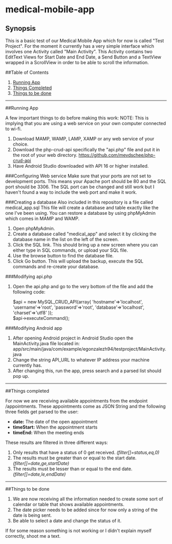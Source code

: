 # medical-mobile-app

## Synopsis

This is a basic test of our Medical Mobile App which for now is called "Test Project".
For the moment it currently has a very simple interface which involves one Activity called "Main Activity".
This Activity contains two EditText Views for Start Date and End Date, a Send Button and a TextView wrapped in a ScrollView in order to be able to scroll the information.

##Table of Contents
1. [Running App](#running-app)
2. [Things Completed](#things-completed)
3. [Things to be done](#things-to-be-done)

***

##Running App

A few important things to do before making this work:
NOTE: This is implying that you are using a web service on your own computer connected to wi-fi.

1. Download MAMP, WAMP, LAMP, XAMP or any web service of your choice.
2. Download the php-crud-api specifically the "api.php" file and put it in the root of your web directory.
https://github.com/mevdschee/php-crud-api
3. Have Android Studio downloaded with API 16 or higher installed.

###Configuring Web service
Make sure that your ports are not set to development ports.
This means your Apache port should be 80 and the SQL port should be 3306.
The SQL port can be changed and still work but I haven't found a way to include the web port and make it work.

###Creating a database
Also included in this repository is a file called medical_app.sql
This file will create a database and table exactly like the one I've been using.
You can restore a database by using phpMyAdmin which comes in MAMP and WAMP.

1. Open phpMyAdmin.
2. Create a database called "medical_app" and select it by clicking the database name in the list on the left of the screen.
3. Click the SQL link. This should bring up a new screen where you can either type in SQL commands, or upload your SQL file.
5. Use the browse button to find the database file.
6. Click Go button. This will upload the backup, execute the SQL commands and re-create your database.


###Modifying api.php
1. Open the api.php and go to the very bottom of the file and add the following code:


    $api = new MySQL_CRUD_API(array(
    'hostname'=>'localhost',
    'username'=>'root',
    'password'=>'root',
    'database'=>'localhost',
    'charset'=>'utf8'
    ));  
    $api->executeCommand();

###Modifying Android app
1. After opening Android project in Android Studio open the MainActivity.java file located in:
app/src/main/java/com/example/egonzalezh94/testproject/MainActivity.java
2. Change the string API_URL to whatever IP address your machine currently has.
3. After changing this, run the app, press search and a parsed list should pop up.

***

##Things completed

For now we are receiving available appointments from the endpoint /appointments.
These appointments come as JSON String and the following three fields get parsed to the user:  

* **date:** The date of the open appointment  
* **timeStart:** When the appointment starts  
* **timeEnd:** When the meeting ends

These results are filtered in three different ways:

1. Only results that have a status of 0 get received.
*(filter[]=status,eq,0)*
2. The results must be greater than or equal to the start date.
*(filter[]=date,ge,startDate)*
3. The results must be lesser than or equal to the end date.
*(filter[]=date,le,endDate)*

***

##Things to be done

1. We are now receiving all the information needed to create some sort of calendar or table that shows available appointments.
2. The date picker needs to be added since for now only a string of the date is being sent.
3. Be able to select a date and change the status of it.


If for some reason something is not working or I didn't explain myself correctly, shoot me a text.





